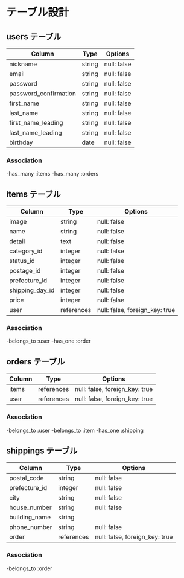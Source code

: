 # テーブル設計

## users テーブル

| Column                | Type    | Options     |
| --------------------- | ------- | ----------- |
| nickname              | string  | null: false |
| email                 | string  | null: false |
| password              | string  | null: false |
| password_confirmation | string  | null: false |
| first_name            | string  | null: false |
| last_name             | string  | null: false |
| first_name_leading    | string  | null: false |
| last_name_leading     | string  | null: false |
| birthday              | date    | null: false |

### Association
-has_many :items
-has_many :orders

## items テーブル

| Column          | Type       | Options                        |
| --------------- | ---------- | ------------------------------ |
| image           | string     | null: false                    |
| name            | string     | null: false                    |
| detail          | text       | null: false                    |
| category_id     | integer    | null: false                    |
| status_id       | integer    | null: false                    |
| postage_id      | integer    | null: false                    |
| prefecture_id   | integer    | null: false                    |
| shipping_day_id | integer    | null: false                    |
| price           | integer    | null: false                    |
| user            | references | null: false, foreign_key: true |


### Association
-belongs_to :user
-has_one :order

## orders テーブル

| Column      | Type       | Options                        |
| ----------- | ---------- | ------------------------------ |
| items       | references | null: false, foreign_key: true |
| user        | references | null: false, foreign_key: true |

### Association
-belongs_to :user
-belongs_to :item
-has_one :shipping

## shippings テーブル

| Column        | Type       | Options                        |
| ------------- | -------    | ------------------------------ |
| postal_code   | string     | null: false                    |
| prefecture_id | integer    | null: false                    |
| city          | string     | null: false                    |
| house_number  | string     | null: false                    |
| building_name | string     |                                |
| phone_number  | string     | null: false                    |
| order         | references | null: false, foreign_key: true |


### Association
-belongs_to :order